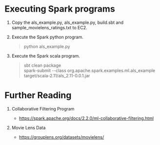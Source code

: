 
# Executing Spark programs 

1. Copy the als_example.py, als_example.py, build.sbt and sample_movielens_ratings.txt to EC2.

1. Execute the Spark python program.
    >python als_example.py

1. Execute the Spark scala program.
    >sbt clean package  
    >spark-submit --class org.apache.spark.examples.ml.als_example target/scala-2.11/als_2.11-0.0.1.jar

# Further Reading

1. Collaborative Filtering Program
    - https://spark.apache.org/docs/2.2.0/ml-collaborative-filtering.html

1. Movie Lens Data
    - https://grouplens.org/datasets/movielens/